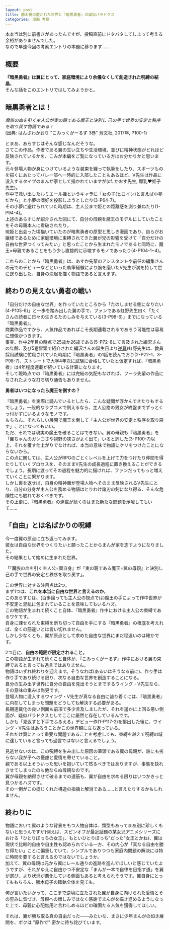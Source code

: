 ```yaml
---
layout: post
title: 勝木翼の置かれた世界と『暗黒勇者』の疑似パラドクス
categories: 漫画 考察
---
```


本本当は別に前書きがあったんですが、投稿直前にドタバタしてしまって考える余裕がありませんでした。  
なので早速今回の考察エントリの本題に移ります……

## 概要

**『暗黒勇者』は翼にとって、家庭環境により余儀なくして創造された呪縛の結晶**。  
そんな話をこのエントリではしてみようかと。

## 暗黒勇者とは！

*魔族の血を引く主人公が実の親である魔王と決別し 己の手で世界の安定と秩序を取り戻す物語である！*  
(出典: はんざわかおり "こみっくがーるず 3巻" 芳文社, 2017年, P100-1)

とまあ、あらすじはそんな感じなんだそうな。  
さてこの作品。作者である翼の生い立ちや生活環境、並びに精神状態がどれほど反映されているかを、こみが本編をご覧になっている方はお分かりかと思います。  
元々登場人物が身につけているような装束を纏って執筆をしたり、スポーツものを描くにあたってバレー部へ一時的に入部したこともあるほど、V先生は作品に没入するタイプのまんが家として描かれていますが(cf. かおす先生, 爆乳♥姫子先生)。  
作中で救い出したルミエール姫というキャラに「女の子(ヒロイン)と言えば小夢だから」と小夢の嗜好を投影しようとしたり(3-P64-7)。  
その小夢に避けられていた時期は、主人公まで姫との距離感を測り兼ねたり(1-P94-4)。  
上述のあらすじが紹介された回にて、自分の母親を魔王のモデルにしていたことをその母親本人に看破されたり。  
琉姫と出会った頃描いていたのが暗黒勇者の原型と思しき漫画であり、自らがお嬢様であるために家庭環境に束縛されてきた翼が兄の影響を受けて「自分だけの自由な世界つくってみたい」と思ったことから生まれたモノであると同時に、魔王=母親であることをもう少し直接的に示唆するモノであったり(4-P104-1~4)。  

これらのことから『暗黒勇者』は、あすか先輩のアシスタントや前任の編集さんの元でのデビューなどといった執筆経験により腕を磨いたV先生が満を持して世に送り出した、自身の決起を描く物語であると言えます。

## 終わりの見えない勇者の戦い

「自分だけの自由な世界」を作っていたところから「たのしませる側になりたい(4-P105-6)」と一歩を踏み出した翼の手で、ファンである虹野先生曰く「たくさんの読者に日々の生きるたのしみを与えている(3-P98-6)」までになっている『暗黒勇者』。  
商業作品ですから、人気作品であればこそ長期連載されるであろう可能性は容易に想像がつきます。  
事実、作中2年目の時点で25歳か26歳である(5-P72-8にて言及された編沢さんの年齢、及び5巻冒頭で紹介された編沢さんの誕生日より[逆算](https://fse.tw/bdlk9))虹野先生は、教員採用試験に忙殺されていた時期に『暗黒勇者』の1話を読んでおり(2-P22-1、3-P98-7)、ストレートで大学4年次に試験に合格していたと仮定すれば、『暗黒勇者』は4年程度連載が続いている計算になります。  
そして現時点での『暗黒勇者』には完結の気配もなければ、フーラ先輩の作品になされたような打ち切り通告もありません。

**勇者はいつになったら魔王を倒すの？**

『暗黒勇者』を実際に読んでいるとしたら、こんな疑問が浮かんできたりもするでしょう。一般的なラブコメで例えるなら、主人公格の男女が終盤までずっとくっ付かずにいるようなモノです。  
もちろん、それらしい展開で魔王を倒して「主人公が世界の安定と秩序を取り戻す」ことになってもいい。  
ただ、それでは現実の魔王を破ることはできない。翼の母親も『暗黒勇者』を「翼ちゃんのガンコさや視野の狭さがよく出て」いると評した(3-P100-7)以上、それを覆す仕上がりでなければ、本当の意味で物語にケリをつけたことにならないから。  
この点に関しては、主人公がRPGのごとくレベルを上げて力をつけたり仲間を得たりしていくプロセスを、そのままV先生の成長過程に置き換えることができるでしょう。長期に渡ってその過程を魅力的に描ければ、ファンだってもっと増えていくことに繋がります。  
しかし裏を返せば、自身の精神面が登場人物へそのまま反映されるV先生にとり、自分の分身が主人公を務める物語はとりわけ諸刃の剣になり得る、そんな危険性にも触れておくべきです。  
その上更に、『暗黒勇者』の連載が続くのはまた新たな問題を示唆してもいて……

## 「自由」とは名ばかりの呪縛

今一度翼の原点に立ち返ってみます。  
彼女は自由な世界をつくりたいと願ったことからまんが家を志すようになりました。  
その結果として始めに生まれた世界。

「『魔族の血を引く主人公=翼自身』が『実の親である魔王=翼の母親』と決別し 己の手で世界の安定と秩序を取り戻す」。

この世界に対する注目点は2つ。  
まず1つは、**これを本当に自由な世界と言えるのか**。  
このあらすじは、(百歩譲っても主人公の視点では)魔王の手によって作中世界が不安定と混乱に包まれていることを意味してもいるハズ。    
この物語が生まれて続くこと自体、『暗黒勇者』作中における主人公の束縛であるワケです。  
自身に課せられた束縛を断ち切って自由を手にする『暗黒勇者』の根底を考えれば、全くの筋違いとは言い切れません。  
しかし少なくとも、翼が原点として求めた自由な世界にまだ程遠いのは確かです。

2つ目に、**自由の範囲が限定されること**。  
この物語が生まれて続くこと自体が、『こみっくがーるず』作中における翼の束縛であると言っても過言ではありません。  
物語はいずれ終わりを迎えます。そうなれば(あるいはそうなる前に)、作り手は作り手であり続ける限り、次なる自由な世界を創造することになる。  
自分の生み出す世界に自分の自由を見出そうとまでするウイング・V先生なら、その意味の重みは尚更です。  
登場人物に没入するウイング・V先生が真なる自由に辿り着くには、『暗黒勇者』に内在してしまった問題をどうしても解決する必要がある。  
長期連載化の良い側面も前項で多少言及しましたが、それを遥かに上回る悪い側面が、疑似パラドクスとしてここに厳然と存在しているんです。  
しかも「見返すと下手でふるえる」デビュー作(1-P117-2)を排出した後に、ウイング・V先生はあろうことかこの世界観に立ち返っている。  
それだけ翼にとって重要な問題であることを考慮しても、束縛を越えて呪縛の域に達していると言っても過言ではないと言えるでしょう。  

見逃せないのは、この呪縛を生み出した原因の筆頭である翼の母親が、誰にも劣らない我が子への憂慮と愛情を寄せていること。  
親である以上そういった思いを抱いていて然るべきではありますが、事態を抉れさせてしまったのも他ならぬ母親なのです。  
翼が母親を納得させて破るまでの道筋も、翼が自由を求める限りはいつかきっと見つかるハズです。  
その一例がこの捻じくれた構造の指摘と解消である……と言えたりするかもしれません。

## 終わりに

物語において翼のような背景をもつ人物自体は、類型もあってまあ別に珍しくもないと思うんですが(例えば、スピンオフが最近話題の某女児アニメシリーズにおける「ひとりぼっちの女王」、もといひとりぼっち"だった"女王とかね)、翼は現状で比較的自由や自主性も認められている一方、その内心が「真なる自由を勝ち得たい」ことに偏重していて、シンプルでありつつも家庭内問題の解決には特に時間を要すると言えるのではないでしょうか。  
加えて、翼の母親は元から翼にレール通りの進路を進んでほしいと感じていたようですが、それがゆえに自由かつ不安定な「まんが一本で自律を目指す道」を翼が選び、より状況が悪化している側面もあると考えられそうです。翼自身にとってももちろん、勝木母子の確執全体を見ても。

何が言いたいかって、ここまで逆境に立たされた翼が自身に向けられた愛情とその歪みに気づき、母親への憎しみではなく感謝でまんがを描き進めるようになった上で、母親に心配無用と言わしめるほどの確固たる人気を獲得してほしい。  

それは、翼が勝ち取る真の自由だった――みたいな、まさに少年まんがの如き展開を、ボクは "原作で" 密かに待ち詫びています。
